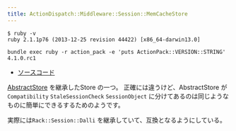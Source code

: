 ```yaml
---
title: ActionDispatch::Middleware::Session::MemCacheStore
---
```


```
$ ruby -v
ruby 2.1.1p76 (2013-12-25 revision 44422) [x86_64-darwin13.0]
```

```
bundle exec ruby -r action_pack -e 'puts ActionPack::VERSION::STRING'
4.1.0.rc1
```

* [ソースコード](https://github.com/rails/rails/blob/v4.1.0.rc1/actionpack/lib/action_dispatch/middleware/session/mem_cache_store.rb)

[AbstractStore](abstract_store) を継承したStore の一つ。
正確には違うけど、AbstractStore が`Compatibility` `StaleSessionCheck` `SessionObject` に分けてあるのは同じようなものに簡単にできるするためのようです。

実際には`Rack::Session::Dalli` を継承していて、互換となるようにしている。
